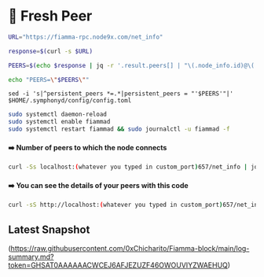 # 🥦 Fresh Peer

```bash
URL="https://fiamma-rpc.node9x.com/net_info"
```

```bash
response=$(curl -s $URL)
```

```bash
PEERS=$(echo $response | jq -r '.result.peers[] | "\(.node_info.id)@\(.remote_ip):" + (.node_info.listen_addr | capture("(?<ip>.+):(?<port>[0-9]+)$").port)' | paste -sd "," -)
```

```bash
echo "PEERS=\"$PEERS\""
```

```
sed -i 's|^persistent_peers *=.*|persistent_peers = "'$PEERS'"|' $HOME/.symphonyd/config/config.toml
```

```bash
sudo systemctl daemon-reload
sudo systemctl enable fiammad
sudo systemctl restart fiammad && sudo journalctl -u fiammad -f
```

#### ➡️ **Number of peers to which the node connects** <a href="#number-of-peers-to-which-the-node-connects" id="number-of-peers-to-which-the-node-connects"></a>

```bash
curl -Ss localhost:(whatever you typed in custom_port)657/net_info | jq .result.n_peers
```

#### ➡️ **You can see the details of your peers with this code** <a href="#you-can-see-the-details-of-your-peers-with-this-code" id="you-can-see-the-details-of-your-peers-with-this-code"></a>

```bash
curl -sS http://localhost:(whatever you typed in custom_port)657/net_info | jq -r '.result.peers[] | "\(.node_info.id)@\(.remote_ip):\(.node_info.listen_addr)"' | awk -F ':' '{print $1":"$(NF)}'
```

## Latest Snapshot

(https://raw.githubusercontent.com/0xChicharito/Fiamma-block/main/log-summary.md?token=GHSAT0AAAAAACWCEJ6AFJEZUZF46OWOUVIYZWAEHUQ)
